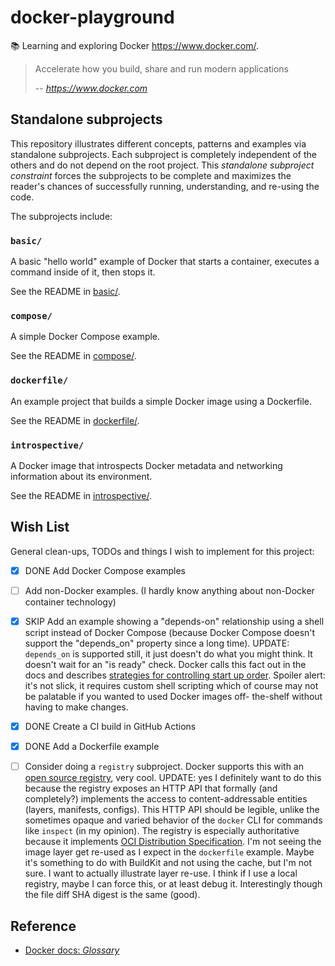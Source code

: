# docker-playground

📚 Learning and exploring Docker <https://www.docker.com/>.

> Accelerate how you build, share and run modern applications
>
> -- <cite>https://www.docker.com</cite>


## Standalone subprojects

This repository illustrates different concepts, patterns and examples via standalone subprojects. Each subproject is
completely independent of the others and do not depend on the root project. This _standalone subproject constraint_
forces the subprojects to be complete and maximizes the reader's chances of successfully running, understanding, and
re-using the code.

The subprojects include:

### `basic/`

A basic "hello world" example of Docker that starts a container, executes a command inside of it, then stops it.

See the README in [basic/](basic/).

### `compose/`

A simple Docker Compose example.

See the README in [compose/](compose/).

### `dockerfile/`

An example project that builds a simple Docker image using a Dockerfile.

See the README in [dockerfile/](dockerfile/).

### `introspective/`

A Docker image that introspects Docker metadata and networking information about its environment.

See the README in [introspective/](introspective/).


## Wish List

General clean-ups, TODOs and things I wish to implement for this project:

* [x] DONE Add Docker Compose examples
* [ ] Add non-Docker examples. (I hardly know anything about non-Docker container technology)
* [x] SKIP Add an example showing a "depends-on" relationship using a shell script instead of Docker Compose (because Docker Compose
  doesn't support the "depends_on" property since a long time). UPDATE: `depends_on` is supported still, it just doesn't
  do what you might think. It doesn't wait for an "is ready" check. Docker calls this fact out in the docs and describes
  [strategies for controlling start up order](https://docs.docker.com/compose/startup-order/). Spoiler alert: it's not
  slick, it requires custom shell scripting which of course may not be palatable if you wanted to used Docker images off-
  the-shelf without having to make changes.
* [x] DONE Create a CI build in GitHub Actions
* [x] DONE Add a Dockerfile example
* [ ] Consider doing a `registry` subproject. Docker supports this with an [open source registry](https://github.com/distribution/distribution),
  very cool. UPDATE: yes I definitely want to do this because the registry exposes an HTTP API that formally
  (and completely?) implements the access to content-addressable entities (layers, manifests, configs). This HTTP API
  should be legible, unlike the sometimes opaque and varied behavior of the `docker` CLI for commands like `inspect` (in
  my opinion). The registry is especially authoritative because it implements [OCI Distribution Specification](https://github.com/opencontainers/distribution-spec).
  I'm not seeing the image layer get re-used as I expect in the `dockerfile` example. Maybe it's something to do with
  BuildKit and not using the cache, but I'm not sure. I want to actually illustrate layer re-use. I think if I use a local
  registry, maybe I can force this, or at least debug it. Interestingly though the file diff SHA digest is the same
  (good).


## Reference

* [Docker docs: *Glossary*](https://docs.docker.com/glossary/)
